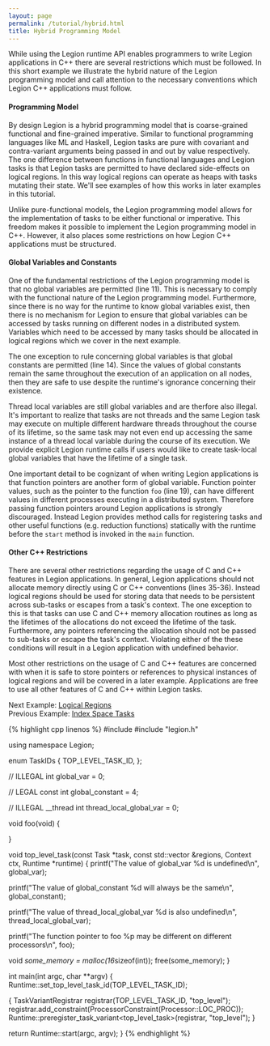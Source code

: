 ```yaml
---
layout: page
permalink: /tutorial/hybrid.html
title: Hybrid Programming Model
---
```


While using the Legion runtime API enables
programmers to write Legion applications
in C++ there are several restrictions which
must be followed. In this short example we
illustrate the hybrid nature of the Legion
programming model and call attention to the
necessary conventions which Legion C++
applications must follow.

#### Programming Model ####

By design Legion is a hybrid programming model
that is coarse-grained functional and fine-grained
imperative. Similar to functional programming
languages like ML and Haskell, Legion tasks are
pure with covariant and contra-variant arguments
being passed in and out by value respectively. The
one difference between functions in functional
languages and Legion tasks is that Legion tasks
are permitted to have declared side-effects on
logical regions. In this way logical regions
can operate as heaps with tasks mutating their
state. We'll see examples of how this works
in later examples in this tutorial.

Unlike pure-functional models, the Legion
programming model allows
for the implementation of tasks to be either
functional or imperative. This freedom makes
it possible to implement the Legion programming
model in C++. However, it also places some
restrictions on how Legion C++ applications
must be structured.

#### Global Variables and Constants ####

One of the fundamental restrictions of the
Legion programming model is that no global
variables are permitted (line 11). This is necessary
to comply with the functional nature of the
Legion programming model. Furthermore, since
there is no way for the runtime to know
global variables exist, then there is no
mechanism for Legion to ensure that global variables
can be accessed by tasks running on different
nodes in a distributed system. Variables which
need to be accessed by many tasks should
be allocated in logical regions which we
cover in the next example.

The one exception to rule concerning global
variables is that global constants are
permitted (line 14). Since the values of
global constants remain the same throughout
the execution of an application on all
nodes, then they are safe to use despite
the runtime's ignorance concerning their
existence.

Thread local variables are still global variables
and are therfore also illegal. It's important to
realize that tasks are not threads and the same
Legion task may execute on multiple different
hardware threads throughout the course of its
lifetime, so the same task may not even end up
accessing the same instance of a thread local
variable during the course of its execution.
We provide explicit Legion runtime calls if users
would like to create task-local global variables
that have the lifetime of a single task.

One important detail to be cognizant of when
writing Legion applications is that function
pointers are another form of global variable.
Function pointer values, such as the pointer
to the function `foo` (line 19), can have
different values in different processes
executing in a distributed system. Therefore
passing function pointers around Legion
applications is strongly discouraged. Instead
Legion provides method calls for registering
tasks and other useful functions (e.g. reduction
functions) statically with the runtime before
the `start` method is invoked in the `main`
function.

#### Other C++ Restrictions ####

There are several other restrictions regarding
the usage of C and C++ features in Legion
applications. In general, Legion applications
should not allocate memory directly using
C or C++ conventions (lines 35-36).
Instead logical regions should be used for storing
data that needs to be persistent across sub-tasks
or escapes from a task's context. The one exception
to this is that tasks can use C and C++ memory
allocation routines as long as the lifetimes of
the allocations do not exceed the lifetime of the
task. Furthermore, any pointers referencing the
allocation should not be passed to sub-tasks or
escape the task's context. Violating either
of the these conditions will result in a Legion
application with undefined behavior.

Most other restrictions on the usage of C
and C++ features are concerned with when it
is safe to store pointers or references to
physical instances of logical regions and
will be covered in a later example. Applications
are free to use all other features
of C and C++ within Legion tasks.

Next Example: [Logical Regions](/tutorial/logical_regions.html)  
Previous Example: [Index Space Tasks](/tutorial/index_tasks.html)

{% highlight cpp linenos %}
#include <cstdio>
#include "legion.h"

using namespace Legion;

enum TaskIDs {
  TOP_LEVEL_TASK_ID,
};

// ILLEGAL
int global_var = 0;

// LEGAL
const int global_constant = 4;

// ILLEGAL
__thread int thread_local_global_var = 0;

void foo(void)
{

}

void top_level_task(const Task *task,
                    const std::vector<PhysicalRegion> &regions,
                    Context ctx, Runtime *runtime) {
  printf("The value of global_var %d is undefined\n", global_var);

  printf("The value of global_constant %d will always be the same\n", global_constant);

  printf("The value of thread_local_global_var %d is also undefined\n", thread_local_global_var);

  printf("The function pointer to foo %p may be different on different processors\n", foo);

  void *some_memory = malloc(16*sizeof(int));
  free(some_memory);
}

int main(int argc, char **argv) {
  Runtime::set_top_level_task_id(TOP_LEVEL_TASK_ID);

  {
    TaskVariantRegistrar registrar(TOP_LEVEL_TASK_ID, "top_level");
    registrar.add_constraint(ProcessorConstraint(Processor::LOC_PROC));
    Runtime::preregister_task_variant<top_level_task>(registrar, "top_level");
  }

  return Runtime::start(argc, argv);
}
{% endhighlight %}
